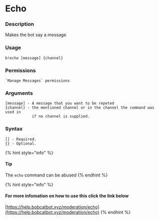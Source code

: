 # Echo

### **Description**

Makes the bot say a message

### Usage

```
b!echo [message] {channel}
```

### Permissions

```
`Manage Messages` permissions
```

### Arguments

```
[message] - A message that you want to be repeted
{channel} - the mentioned channel or in the channel the command was used in 
            if no channel is supplied.
```

### Syntax

```
[] - Required.
{} - Optional.
```



{% hint style="info" %}
#### Tip

The `echo` command can be abused
{% endhint %}

{% hint style="info" %}
#### For more infomation on how to use this click the link below

[https://help.bobcatbot.xyz/moderation/echo](https://help.bobcatbot.xyz/moderation/echo)
{% endhint %}
